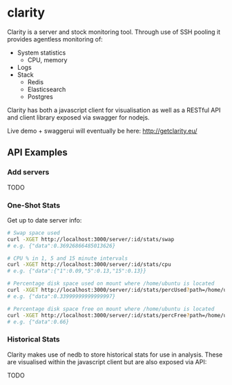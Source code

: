 clarity
======

Clarity is a server and stock monitoring tool. Through use of SSH pooling it provides agentless monitoring of:

* System statistics
  * CPU, memory
* Logs
* Stack
  * Redis
  * Elasticsearch
  * Postgres

Clarity has both a javascript client for visualisation as well as a RESTful API and client library exposed via swagger for nodejs.

Live demo + swaggerui will eventually be here: http://getclarity.eu/

## API Examples

### Add servers

TODO

### One-Shot Stats

Get up to date server info:

```bash
# Swap space used
curl -XGET http://localhost:3000/server/:id/stats/swap
# e.g. {"data":0.36926866485013626}
```

```bash
# CPU % in 1, 5 and 15 minute intervals
curl -XGET http://localhost:3000/server/:id/stats/cpu  
# e.g. {"data":{"1":0.09,"5":0.13,"15":0.13}}
```

```bash
# Percentage disk space used on mount where /home/ubuntu is located
curl -XGET http://localhost:3000/server/:id/stats/percUsed?path=/home/ubuntu  
# e.g. {"data":0.33999999999999997}
```

```bash
# Percentage disk space free on mount where /home/ubuntu is located
curl -XGET http://localhost:3000/server/:id/stats/percFree?path=/home/ubuntu 
# e.g. {"data":0.66}
```

### Historical Stats

Clarity makes use of nedb to store historical stats for use in analysis. These are visualised within the javascript client but are also exposed via API:

TODO
